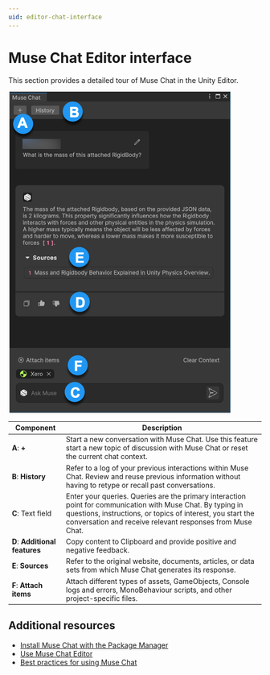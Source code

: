 ```yaml
---
uid: editor-chat-interface
---
```


# Muse Chat Editor interface

This section provides a detailed tour of Muse Chat in the Unity Editor.

![Muse Chat interface](Images/editor-chat-interface.png)

| Component | Description |
| --------- | ----------- |
| **A**: **+** |  Start a new conversation with Muse Chat. Use this feature start a new topic of discussion with Muse Chat or reset the current chat context. |
| **B**: **History** |  Refer to a log of your previous interactions within Muse Chat. Review and reuse previous information without having to retype or recall past conversations. |
| **C**: Text field | Enter your queries. Queries are the primary interaction point for communication with Muse Chat. By typing in questions, instructions, or topics of interest, you start the conversation and receive relevant responses from Muse Chat. |
| **D**:  **Additional features** |  Copy content to Clipboard and provide positive and negative feedback. |
| **E**: **Sources** | Refer to the original website, documents, articles, or data sets from which Muse Chat generates its response. |
| **F**: **Attach items** | Attach different types of assets, GameObjects, Console logs and errors, MonoBehaviour scripts, and other project-specific files. |

## Additional resources

* [Install Muse Chat with the Package Manager](install-chat.md)
* [Use Muse Chat Editor](use-editor-chat.md)
* [Best practices for using Muse Chat](best-practice-chat.md)